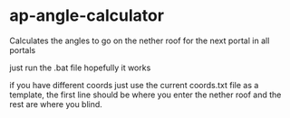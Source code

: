 # ap-angle-calculator
Calculates the angles to go on the nether roof for the next portal in all portals

just run the .bat file hopefully it works

if you have different coords just use the current coords.txt file as a template, the first line should be where you enter the nether roof and the rest are where you blind.
